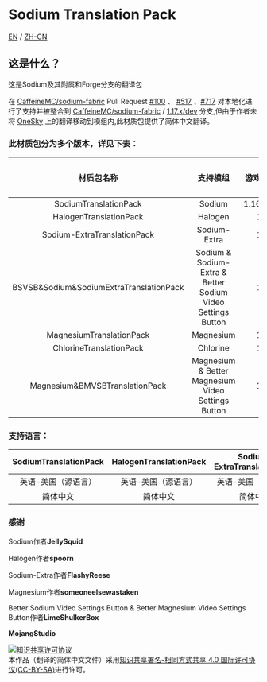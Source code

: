 # Sodium Translation Pack

[EN](https://github.com/TexBlock/SodiumTranslationPack/blob/master/README-EN.md) / [ZH-CN](https://gitee.com/TexTrue/SodiumTranslationPack/blob/master/README.md)
## 这是什么？

这是Sodium及其附属和Forge分支的翻译包

在 [CaffeineMC/sodium-fabric](https://github.com/CaffeineMC/sodium-fabric) Pull Request [#100](https://github.com/CaffeineMC/sodium-fabric/pull/100) 、 [#517](https://github.com/CaffeineMC/sodium-fabric/pull/517) 、[#717](https://github.com/CaffeineMC/sodium-fabric/pull/717) 对本地化进行了支持并被整合到 [CaffeineMC/sodium-fabric](https://github.com/CaffeineMC/sodium-fabric) / [1.17.x/dev](https://github.com/CaffeineMC/sodium-fabric/tree/1.17.x/dev) 分支,但由于作者未将 [OneSky](https://jellysquid.oneskyapp.com/collaboration/project?id=366422) 上的翻译移动到模组内,此材质包提供了简体中文翻译。

### 此材质包分为多个版本，详见下表：

|               材质包名称                |                          支持模组                           | 游戏版本支持  | 模组加载器 |
| :-------------------------------------: | :---------------------------------------------------------: | :-----------: | :--------: |
|          SodiumTranslationPack          |                           Sodium                            | 1.16.x/1.17.x |   Fabric   |
|         HalogenTranslationPack          |                           Halogen                           |    1.16.x     |   Forge    |
|       Sodium-ExtraTranslationPack       |                        Sodium-Extra                         |    1.17.x     |   Fabric   |
| BSVSB&Sodium&SodiumExtraTranslationPack | Sodium & Sodium-Extra & Better Sodium Video Settings Button |    1.17.x     |   Fabric   |
|        MagnesiumTranslationPack         |                          Magnesium                          |    1.16.5     |   Forge    |
|         ChlorineTranslationPack         |                          Chlorine                           |    1.16.x     |   Forge    |
|     Magnesium&BMVSBTranslationPack      |     Magnesium & Better Magnesium Video Settings Button      |    1.16.5     |   Forge    |



### 支持语言：

| SodiumTranslationPack | HalogenTranslationPack | Sodium-ExtraTranslationPack | MagnesiumTranslationPack | ChlorineTranslationPack | BSVSB&Sodium&SodiumExtraTranslationPack | Magnesium&BMVSBTranslationPack |
| :-------------------: | :--------------------: | :-------------------------: | :----------------------: | :---------------------: | :-------------------------------------: | :----------------------------: |
|  英语-美国（源语言）  |  英语-美国（源语言）   |     英语-美国（源语言）     |   英语-美国（源语言）    |   英语-美国（源语言）   |           英语-美国（源语言）           |      英语-美国（源语言）       |
|       简体中文        |        简体中文        |          简体中文           |         简体中文         |        简体中文         |                简体中文                 |            简体中文            |




### 感谢

Sodium作者**JellySquid**

Halogen作者**spoorn**

Sodium-Extra作者**FlashyReese**

Magnesium作者**someoneelsewastaken**

Better Sodium Video Settings Button & Better Magnesium Video Settings Button作者**LimeShulkerBox**

**MojangStudio**



<a rel="license" href="http://creativecommons.org/licenses/by-sa/4.0/"><img alt="知识共享许可协议" style="border-width:0" src="https://i.creativecommons.org/l/by-sa/4.0/88x31.png" /></a><br />本作品（翻译的简体中文文件）采用<a rel="license" href="http://creativecommons.org/licenses/by-sa/4.0/">知识共享署名-相同方式共享 4.0 国际许可协议(CC-BY-SA)</a>进行许可。
